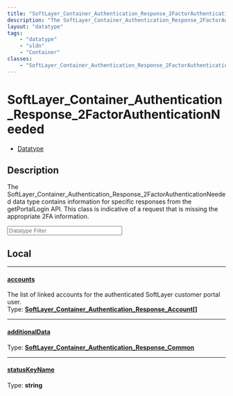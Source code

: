 ```yaml
---
title: "SoftLayer_Container_Authentication_Response_2FactorAuthenticationNeeded"
description: "The SoftLayer_Container_Authentication_Response_2FactorAuthenticationNeeded data type contains information for specific... "
layout: "datatype"
tags:
    - "datatype"
    - "sldn"
    - "Container"
classes:
    - "SoftLayer_Container_Authentication_Response_2FactorAuthenticationNeeded"
---
```


# SoftLayer_Container_Authentication_Response_2FactorAuthenticationNeeded
<div id='service-datatype'>
    <ul id='sldn-reference-tabs'>
        <li id='datatype'> <a href='/reference/datatypes/SoftLayer_Container_Authentication_Response_2FactorAuthenticationNeeded' >Datatype</a></li>
    </ul>
</div>

## Description 


The SoftLayer_Container_Authentication_Response_2FactorAuthenticationNeeded data type contains information for specific responses from the getPortalLogin API. This class is indicative of a request that is missing the appropriate 2FA information. 





<!-- Filer BEGIN -->
<div class="view-filters">
        <div class="clearfix">
            <div class="search-input-box">
                <input placeholder="Datatype Filter" onkeyup="titleSearch(inputId='prop-input', divId='properties', elementClass='prop-row')" 
                    type="text" id="prop-input" value="" size="30" maxlength="128" class="form-text">
            </div>
        </div>
</div>
<!-- Filer END -->

<div id="properties" class="content">
<div id="localProperties" class="prop-content" >

## Local
<div class="prop-row">

-----
[accounts]: #accounts
#### [accounts]
The list of linked accounts for the authenticated SoftLayer customer portal user.  
<span class="type-label">Type: </span>**<a href='/reference/datatypes/SoftLayer_Container_Authentication_Response_Account'>SoftLayer_Container_Authentication_Response_Account[] </a>**  



</div>
<div class="prop-row">

-----
[additionalData]: #additionaldata
#### [additionalData]
  
<span class="type-label">Type: </span>**<a href='/reference/datatypes/SoftLayer_Container_Authentication_Response_Common'>SoftLayer_Container_Authentication_Response_Common </a>**  



</div>
<div class="prop-row">

-----
[statusKeyName]: #statuskeyname
#### [statusKeyName]
  
<span class="type-label">Type: </span>**string**  



</div>
</div>
<!-- LOCAL PROPERTY END -->

</div>


